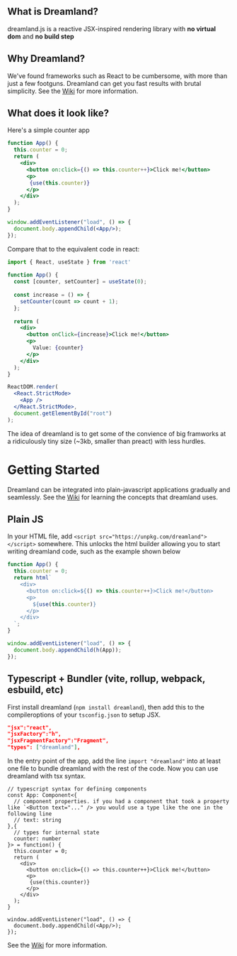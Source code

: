 ## What is Dreamland?
dreamland.js is a reactive JSX-inspired rendering library with **no virtual dom** and **no build step**

## Why Dreamland?
We've found frameworks such as React to be cumbersome, with more than just a few footguns. Dreamland can get you fast results with brutal simplicity. See the [Wiki](https://github.com/MercuryWorkshop/dreamlandjs/wiki) for more information.

## What does it look like?
Here's a simple counter app
```jsx
function App() {
  this.counter = 0;
  return (
    <div>
      <button on:click={() => this.counter++}>Click me!</button>
      <p>
       {use(this.counter)}
      </p>
    </div>
  );
}

window.addEventListener("load", () => {
  document.body.appendChild(<App/>);
});
```

Compare that to the equivalent code in react:
```jsx
import { React, useState } from 'react'
 
function App() {
  const [counter, setCounter] = useState(0);
 
  const increase = () => {
    setCounter(count => count + 1);
  };
 
  return (
    <div>
      <button onClick={increase}>Click me!</button>
      <p>
        Value: {counter}
      </p>
    </div>
  );
}

ReactDOM.render(
  <React.StrictMode>
    <App />
  </React.StrictMode>,
  document.getElementById("root")
);
```
The idea of dreamland is to get some of the convience of big framworks at a ridiculously tiny size (~3kb, smaller than preact) with less hurdles. 

# Getting Started
Dreamland can be integrated into plain-javascript applications gradually and seamlessly. See the [Wiki](https://github.com/MercuryWorkshop/dreamlandjs/wiki) for learning the concepts that dreamland uses.

## Plain JS
In your HTML file, add `<script src="https://unpkg.com/dreamland"></script>` somewhere. This unlocks the html builder allowing you to start writing dreamland code, such as the example shown below
```javascript
function App() {
  this.counter = 0;
  return html`
    <div>
      <button on:click=${() => this.counter++}>Click me!</button>
      <p>
        ${use(this.counter)}
      </p>
    </div>
  `;
}

window.addEventListener("load", () => {
  document.body.appendChild(h(App));
});
```
## Typescript + Bundler (vite, rollup, webpack, esbuild, etc)
First install dreamland (`npm install dreamland`), then add this to the compileroptions of your `tsconfig.json` to setup JSX.
```json
"jsx":"react",
"jsxFactory":"h",
"jsxFragmentFactory":"Fragment",
"types": ["dreamland"],
```

In the entry point of the app, add the line `import "dreamland"` into at least one file to bundle dreamland with the rest of the code. Now you can use dreamland with tsx syntax.

```tsx
// typescript syntax for defining components
const App: Component<{
  // component properties. if you had a component that took a property like `<Button text="..." /> you would use a type like the one in the following line
  // text: string
},{
  // types for internal state
  counter: number
}> = function() {
  this.counter = 0;
  return (
    <div>
      <button on:click={() => this.counter++}>Click me!</button>
      <p>
       {use(this.counter)}
      </p>
    </div>
  );
}

window.addEventListener("load", () => {
  document.body.appendChild(<App/>);
});
```

See the [Wiki](https://github.com/MercuryWorkshop/dreamlandjs/wiki) for more information.
